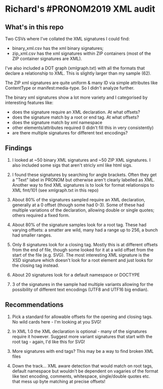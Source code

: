# Richard's #PRONOM2019 XML audit

## What's in this repo

Two CSVs where I've collated the XML signatures I could find: 
  - binary_xml.csv has the xml binary signatures; 
  - zip_xml.csv has the xml signatures within ZIP containers (most of the ZIP container signatures are XML).

I've also included a DOT graph (xmlgraph.txt) with all the formats that declare a relationship to XML. This is slightly larger than my sample (62).

The ZIP xml signatures are quite uniform & many ID via simple attributes like ContentType or manifest:media-type. So I didn't analyze further.

The binary xml signatures show a lot more variety and I categorised by interesting features like:
  - does the signature require an XML declaration. At what offsets?
  - does the signature match by a root or end tag. At what offsets?
  - does the signature match by xml namespace
  - other elements/attributes required (I didn't fill this in very consistently)
  - are there multiple signatures for different text encodings?

## Findings

1. I looked at ~50 binary XML signatures and ~50 ZIP XML signatures. I also included some sigs that aren't stricly xml like html sigs.

2. I found these signatures by searching for angle brackets. Often they get a "Text" label in PRONOM but otherwise aren't clearly labelled as XML. Another way to find XML signatures is to look for format relationsips to XML fmt/101 (see xmlgraph.txt in this repo)

3. About 80% of the signatures sampled require an XML declaration, generally at a 0 offset (though some had 0-3). Some of these had multiple variations of the declaration, allowing double or single quotes; others required a fixed form.

4. About 80% of the signature samples look for a root tag. These had varying offsets: a smatter are wild, many had a range up to 256, a bunch had smaller ranges.

5. Only 8 signatures look for a closing tag. Mostly this is at different offsets from the end of file, though some looked for it at a wild offset from the start of the file (e.g. SVG). The most interesting XML signature is the XSD signature which doesn't look for a root element and just looks for the closing tag instead.

6. About 20 signatures look for a default namespace or DOCTYPE

7. 3 of the signatures in the sample had multiple variants allowing for the possibility of different text encodings (UTF8 and UTF16 big endian).

## Recommendations

1. Pick a standard for allowable offsets for the opening and closing tags. No wild cards here - I'm looking at you SVG!

2. In XML 1.0 the XML declaration is optional - many of the signatures require it however. Suggest more variant signatures that start with the root tag - again, I'd like this for SVG!

3. More signatures with end tags? This may be a way to find broken XML files

4. Down the track... XML aware detection that would match on root tags, default namespace but wouldn't be dependent on vagaries of the format like text encoding, comments, whitespace, single/double quotes etc. that mess up byte matching at precise offsets! 

